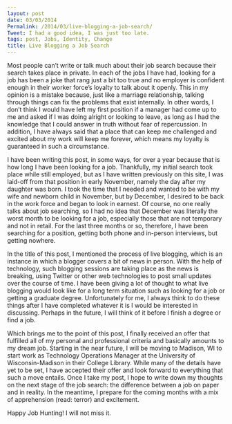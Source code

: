 ```yaml
---
layout: post
date: 03/03/2014
Permalink: /2014/03/live-blogging-a-job-search/
Tweet: I had a good idea, I was just too late.
tags: post, Jobs, Identity, Change
title: Live Blogging a Job Search
---
```


<p>Most people can’t write or talk much about their job search because their search takes place in private. In each of the jobs I have had, looking for a job has been a joke that rang just a bit too true and no employer is confident enough in their worker force’s loyalty to talk about it openly. This in my opinion is a mistake because, just like a marriage relationship, talking through things can fix the problems that exist internally. In other words, I don’t think I would have left my first position if a manager had come up to me and asked if I was doing alright or looking to leave, as long as I had the knowledge that I could answer in truth without fear of repercussion. In addition, I have always said that a place that can keep me challenged and excited about my work will keep me forever, which means my loyalty is guaranteed in such a circumstance.</p>

<p>I have been writing this post, in some ways, for over a year because that is how long I have been looking for a job. Thankfully, my initial search took place while still employed, but as I have written previously on this site, I was laid-off from that position in early November, namely the day after my daughter was born. I took the time that I needed and wanted to be with my wife and newborn child in November, but by December, I desired to be back in the work force and began to look in earnest. Of course, no one really talks about job searching, so I had no idea that December was literally the worst month to be looking for a job, especially those that are not temporary and not in retail. For the last three months or so, therefore, I have been searching for a position, getting both phone and in-person interviews, but getting nowhere.</p>

<p>In the title of this post, I mentioned the process of live blogging, which is an instance in which a blogger covers a bit of news in person. With the help of technology, such blogging sessions are taking place as the news is breaking, using Twitter or other web technologies to post small updates over the course of time. I have been giving a lot of thought to what live blogging would look like for a long term situation such as looking for a job or getting a graduate degree. Unfortunately for me, I always think to do these things after I have completed whatever it is I would be interested in discussing. Perhaps in the future, I will think of it before I finish a degree or find a job.</p>

<p>Which brings me to the point of this post, I finally received an offer that fulfilled all of my personal and professional criteria and basically amounts to my dream job. Starting in the near future, I will be moving to Madison, WI to start work as Technology Operations Manager at the University of Wisconsin-Madison in their College Library. While many of the details have yet to be set, I have accepted their offer and look forward to everything that such a move entails. Once I take my post, I hope to write down my thoughts on the next stage of the job search: the difference between a job on paper and in reality. In the meantime, I prepare for the coming months with a mix of apprehension (read: terror) and excitement.</p>

<p>Happy Job Hunting! I will not miss it.</p>